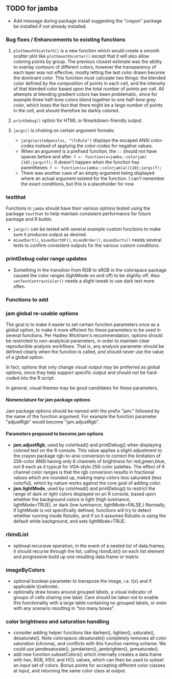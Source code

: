 ## TODO for jamba

* Add message during package install suggesting the "crayon" package be
installed if not already installed.

### Bug fixes / Enhancements to existing functions

1. `plotSmoothScatterG()` is a new function which would create a
smooth scatter plot like `plotSmoothScatter()` except that it will
also allow coloring points by group. The previous closest estimate
was the ability to overlay contours of different colors, however
the transparency of each layer was not effective, mostly letting
the last color drawn become the dominant color. This function must
calculate two things: the blended color defined by the composition
of points in each cell, and the intensity of that blended color
based upon the total number of points per cell. All attempts at blending
gradient colors has been problematic, since for example three half-tone
colors blend together to one half-tone grey color, which loses the fact
that there might be a large number of points in the cell, and should
therefore be darkly colored.

2. `printDebug()` option for HTML or Rmarkdown-friendly output.

3. `jargs()` is choking on certain argument formats:

    * `jargs(writeOpenxlsx, "lfcRule")` displays the escaped ANSI
    color-codes instead of applying the color-codes for negative values.
    * When an argument is a prefixed function, the `::` should not have
    spaces before and after. `f <- function(x=jamba::colorjam){10};jargs(f);`
    It doesn't happen when the function has parentheses:
    `f <- function(x=jamba::colorjam(a)){10};jargs(f);`
    * There was another case of an empty argument being displayed where
    an actual argument existed for the function. I can't remember the
    exact conditions, but this is a placeholder for now.

### testthat

Functions in `jamba` should have their various options tested
using the package `testthat` to help maintain consistent performance
for future package and R builds.

* `jargs()` can be tested with several example custom functions to make
sure it produces output as desired.
* `mixedSort()`, `mixedSortDF()`, `mixedOrder()`, `mixedSorts()`
needs several tests to confirm consistent outputs for the various
custom conditions.


### printDebug color range updates

* Something in the transition from RGB to sRGB in the colorspace
package caused the color ranges (lightMode on and off) to be
slightly off. Also `setTextContrastColor()` needs a slight tweak
to use dark text more often.


### Functions to add


### jam global re-usable options

The goal is to make it easier to set certain function parameters once as
a global option, to make it more efficient for these parameters to be used
in several functions. Per Hadley Wickham's recommendation, options should
be restricted to non-analytical parameters, in order to maintain
clear reproducible analysis workflows. That is, any analysis parameter should
be defined clearly when the function is called, and should never use the
value of a global option.

In fact, options that only change visual output may be preferred as global
options, since they help support specific output and should not be hard-coded
into the R script.

In general, visual themes may be good candidates for these parameters.

#### Nomenclature for jam package options

Jam package options should be named with the prefix "jam." followed by the
name of the function argument. For example the function parameter "adjustRgb"
would become "jam.adjustRgb".

#### Parameters proposed to become jam options

* **jam.adjustRgb**, used by colsHead() and printDebug() when displaying
colored text on the R console. This value applies a slight adjustment to the
crayon package rgb-to-ansi conversion to correct the limitation of
256-color ANSI having only 6 channels of brightness for red,green,blue,
not 8 each as it typical for VGA-style 256-color palettes. The effect of
6 channel color ranges is that the rgb conversion results in fractional
values which are rounded up, making many colors less saturated (less colorful),
which by nature works against the core goal of adding color.
* **jam.lightMode**, used by colsHead() and printDebug() to restrict the range
of dark or light colors displayed on an R console, based upon whether the
background colors is light (high luminance, lightMode=TRUE), or dark
(low luminance, lightMode=FALSE.) Normally, if lightMode is not specifically
defined, functions will try to detect whether running inside Rstudio, and
if so it assumes Rstudio is using the default white background, and sets
lightMode=TRUE.

### rbindList

* optinoal recursive operation, in the event of a nested list of data.frames,
it should recurse through the list, calling rbindList() on each list element
and progressive build up one resulting data.frame or matrix.


### imageByColors

* optional boolean parameter to transpose the image, i.e. t(x) and
   if applicable t(cellnote).
* optionally draw boxes around grouped labels, a visual indicator of
   groups of cells sharing one label. Care should be taken not to enable
   this functionality with a large table containing no grouped labels, or
   even with any scenario resulting in "too many boxes".

### color brightness and saturation handling

* consider adding helper functions like darken(), lighten(), saturate(),
   desaturate(). Note colorspace::desaturate() completely removes all color
   saturation (chroma), and conflicts with this function naming scheme.
   We could use jamdesaturate(), jamdarken(), jambrighten(), jamsaturate().
* add new function subsetColors() which internally creates a data.frame with
   hex, RGB, HSV, and HCL values, which can then be used to subset an input
   set of colors. Bonus points for accepting different color classes at
   input, and returning the same color class at output.

